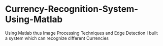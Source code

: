 # Currency-Recognition-System-Using-Matlab
Using Matlab thus Image Processing Techniques and Edge Detection I built a system which can recognize different Currencies
